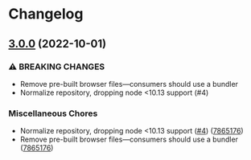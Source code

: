 # Changelog

## [3.0.0](https://www.github.com/gulpjs/theming-log/compare/v2.1.1...v3.0.0) (2022-10-01)


### ⚠ BREAKING CHANGES

* Remove pre-built browser files—consumers should use a bundler
* Normalize repository, dropping node <10.13 support (#4)

### Miscellaneous Chores

* Normalize repository, dropping node <10.13 support ([#4](https://www.github.com/gulpjs/theming-log/issues/4)) ([7865176](https://www.github.com/gulpjs/theming-log/commit/786517601b0bb64837a2e66a5d27c30bc8daab90))
* Remove pre-built browser files—consumers should use a bundler ([7865176](https://www.github.com/gulpjs/theming-log/commit/786517601b0bb64837a2e66a5d27c30bc8daab90))
